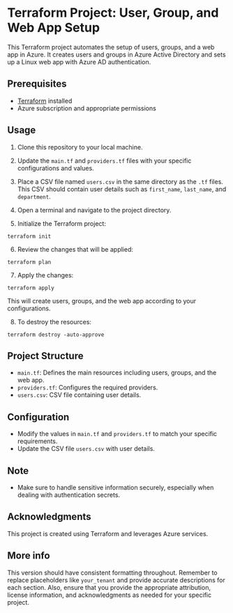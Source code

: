 # Terraform Project: User, Group, and Web App Setup

This Terraform project automates the setup of users, groups, and a web app in Azure. It creates users and groups in Azure Active Directory and sets up a Linux web app with Azure AD authentication.

## Prerequisites

- [Terraform](https://www.terraform.io/downloads.html) installed
- Azure subscription and appropriate permissions

## Usage

1. Clone this repository to your local machine.

2. Update the `main.tf` and `providers.tf` files with your specific configurations and values.

3. Place a CSV file named `users.csv` in the same directory as the `.tf` files. This CSV should contain user details such as `first_name`, `last_name`, and `department`.

4. Open a terminal and navigate to the project directory.

5. Initialize the Terraform project:

`terraform init`

6.  Review the changes that will be applied:

`terraform plan` 

7.  Apply the changes:

`terraform apply` 

This will create users, groups, and the web app according to your configurations.

8.  To destroy the resources:

`terraform destroy -auto-approve` 

## Project Structure

-   `main.tf`: Defines the main resources including users, groups, and the web app.
-   `providers.tf`: Configures the required providers.
-   `users.csv`: CSV file containing user details.

## Configuration

-   Modify the values in `main.tf` and `providers.tf` to match your specific requirements.
-   Update the CSV file `users.csv` with user details.

## Note

-   Make sure to handle sensitive information securely, especially when dealing with authentication secrets.

## Acknowledgments

This project is created using Terraform and leverages Azure services.

## More info

This version should have consistent formatting throughout. Remember to replace placeholders like `your_tenant` and provide accurate descriptions for each section. Also, ensure that you provide the appropriate attribution, license information, and acknowledgments as needed for your specific project.

